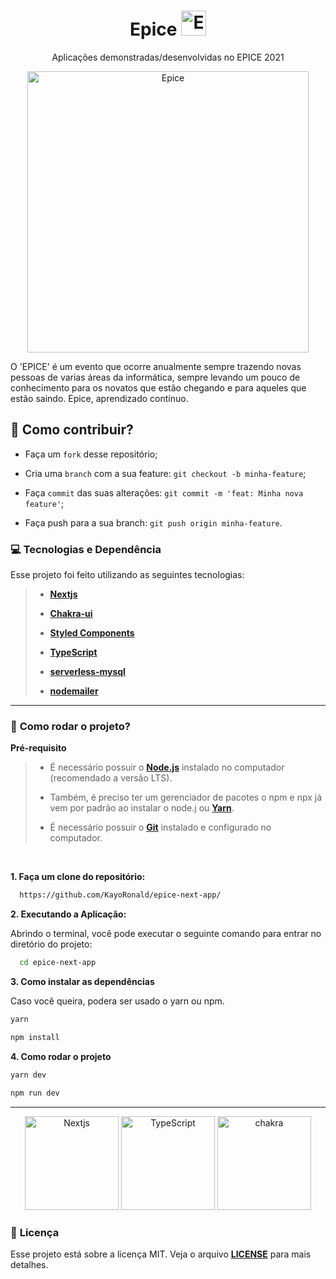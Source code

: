 <h1 align="center">
    <strong>Epice <img src="public/img/logo.png" alt="Epice" width="40px"/></strong>
</h1>
<p align="center">
Aplicações demonstradas/desenvolvidas no EPICE 2021
</p>
<p align="center">
    <img src="public/img/svg/undraw_everywhere_together_bdmn.svg" alt="Epice" width="450"/>
</p>

O 'EPICE' é um evento que ocorre anualmente sempre trazendo novas pessoas de varias áreas da informática, sempre levando um pouco de conhecimento para os novatos que estão chegando e para aqueles que estão saindo. Epice, aprendizado contínuo.

## 🤔 **Como contribuir?**

- Faça um `fork` desse repositório;
  
- Cria uma `branch` com a sua feature: `git checkout -b minha-feature`;
  
- Faça `commit` das suas alterações: `git commit -m 'feat: Minha nova feature'`;

- Faça push para a sua branch: `git push origin minha-feature`.

### **💻 Tecnologias e Dependência**

Esse projeto foi feito utilizando as seguintes tecnologias:

> - **[Nextjs](https://nextjs.org/)**
>
> - **[Chakra-ui](https://chakra-ui.com/)**
>
> - **[Styled Components](https://styled-components.com/)**
>  
> - **[TypeScript](https://www.typescriptlang.org/)**
>
> - **[serverless-mysql](https://www.serverless.com/plugins/serverless-mysql)**
>
> - **[nodemailer](https://nodemailer.com/about/)**

<hr/>

### 🚀 **Como rodar o projeto?**

 **Pré-requisito**
 
<blockquote>

- É necessário possuir o **[Node.js](https://nodejs.org/en/)** instalado no computador (recomendado a versão LTS).

- Também, é preciso ter um gerenciador de pacotes o npm e npx já vem por padrão ao instalar o node.j ou **[Yarn](https://www.npmjs.com/package/yarn)**.

- É necessário possuir o **[Git](https://git-scm.com/)** instalado e configurado no computador.
  
</blockquote>

<br/>

**1. Faça um clone do repositório:**

```bash 
  https://github.com/KayoRonald/epice-next-app/
```

**2. Executando a Aplicação:**

Abrindo o terminal, você pode executar o seguinte comando para entrar no diretório do projeto:

```bash
  cd epice-next-app
```

**3. Como instalar as dependências**

Caso você queira, podera ser usado o yarn ou npm. 

```bash
yarn 
```
```bash
npm install
```

**4. Como rodar o projeto**

```bash
yarn dev
```
```bash
npm run dev
```

<hr/>

<p align="center">
  <img src="https://www.rlogical.com/wp-content/uploads/2021/08/Rlogical-Blog-Images-thumbnail.png" width="150" title="Nextjs">
  <img src="github/typescript.png" width="150" alt="TypeScript" title="TypeScript">
  <img src="github/chakra-ui.png" width="150" alt="chakra" title="chakra"
</p>

### 📝 **Licença**
Esse projeto está sobre a licença MIT. Veja o arquivo **[LICENSE](LICENSE)** para mais detalhes.
